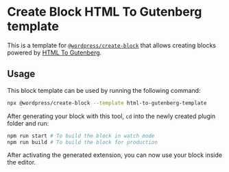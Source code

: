 # Create Block HTML To Gutenberg template

This is a template for [`@wordpress/create-block`](https://github.com/WordPress/gutenberg/tree/HEAD/packages/create-block/README.md) that allows creating blocks powered by [HTML To Gutenberg](https://html-to-gutenberg.com).


## Usage

This block template can be used by running the following command:

```bash
npx @wordpress/create-block --template html-to-gutenberg-template
```

After generating your block with this tool, `cd` into the newly created plugin folder and run:

```bash
npm run start # To build the block in watch mode
npm run build # To build the block for production
```

After activating the generated extension, you can now use your block inside the editor.
